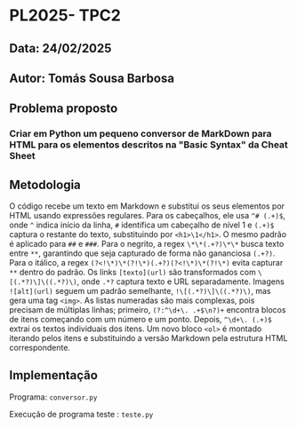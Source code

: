 # **PL2025- TPC2**

## **Data:** 24/02/2025 

## **Autor:** Tomás Sousa Barbosa

## **Problema proposto**

### Criar em Python um pequeno conversor de MarkDown para HTML para os elementos descritos na "Basic Syntax" da Cheat Sheet

## Metodologia

O código recebe um texto em Markdown e substitui os seus elementos por HTML usando expressões regulares.
Para os cabeçalhos, ele usa `^# (.+)$`, onde `^` indica início da linha, `#` identifica um cabeçalho de nível 1 e `(.+)$` captura o restante do texto, substituindo por `<h1>\1</h1>`. 
O mesmo padrão é aplicado para `##` e `###`. 
Para o negrito, a regex `\*\*(.+?)\*\*` busca texto entre `**`, garantindo que seja capturado de forma não gananciosa `(.+?)`. 
Para o itálico, a regex `(?<!\*)\*(?!\*)(.+?)(?<!\*)\*(?!\*)` evita capturar `**` dentro do padrão. 
Os links `[texto](url)` são transformados com `\[(.*?)\]\((.*?)\)`, onde `.*?` captura texto e URL separadamente. 
Imagens `![alt](url)` seguem um padrão semelhante, `!\[(.*?)\]\((.*?)\)`, mas gera uma tag `<img>`. 
As listas numeradas são mais complexas, pois precisam de múltiplas linhas; primeiro, `(?:^\d+\. .+$\n?)+` encontra blocos de itens começando com um número e um ponto. 
Depois, `^\d+\. (.+)$` extrai os textos individuais dos itens. Um novo bloco `<ol>` é montado iterando pelos itens e substituindo a versão Markdown pela estrutura HTML correspondente.

## **Implementação**
 
Programa: `conversor.py`

Execução de programa teste : `teste.py`


